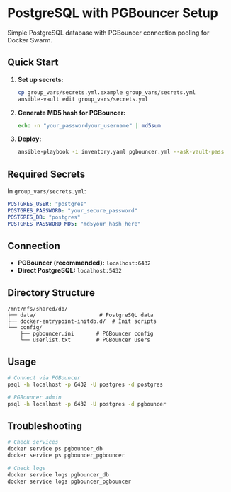 # PostgreSQL with PGBouncer Setup

Simple PostgreSQL database with PGBouncer connection pooling for Docker Swarm.

## Quick Start

1. **Set up secrets:**
   ```bash
   cp group_vars/secrets.yml.example group_vars/secrets.yml
   ansible-vault edit group_vars/secrets.yml
   ```

2. **Generate MD5 hash for PGBouncer:**
   ```bash
   echo -n "your_passwordyour_username" | md5sum
   ```

3. **Deploy:**
   ```bash
   ansible-playbook -i inventory.yaml pgbouncer.yml --ask-vault-pass
   ```

## Required Secrets

In `group_vars/secrets.yml`:

```yaml
POSTGRES_USER: "postgres"
POSTGRES_PASSWORD: "your_secure_password"
POSTGRES_DB: "postgres"
POSTGRES_PASSWORD_MD5: "md5your_hash_here"
```

## Connection

- **PGBouncer (recommended):** `localhost:6432`
- **Direct PostgreSQL:** `localhost:5432`

## Directory Structure

```
/mnt/nfs/shared/db/
├── data/                    # PostgreSQL data
├── docker-entrypoint-initdb.d/  # Init scripts
└── config/
    ├── pgbouncer.ini       # PGBouncer config
    └── userlist.txt        # PGBouncer users
```

## Usage

```bash
# Connect via PGBouncer
psql -h localhost -p 6432 -U postgres -d postgres

# PGBouncer admin
psql -h localhost -p 6432 -U postgres -d pgbouncer
```

## Troubleshooting

```bash
# Check services
docker service ps pgbouncer_db
docker service ps pgbouncer_pgbouncer

# Check logs
docker service logs pgbouncer_db
docker service logs pgbouncer_pgbouncer
```
